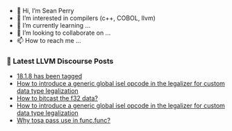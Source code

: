 - 👋 Hi, I’m Sean Perry
- 👀 I’m interested in compilers (c++, COBOL, llvm)
- 🌱 I’m currently learning ...
- 💞️ I’m looking to collaborate on ...
- 📫 How to reach me ...

<!---
s66perry/s66perry is a ✨ special ✨ repository because its `README.md` (this file) appears on your GitHub profile.
You can click the Preview link to take a look at your changes.
--->
### 📕 Latest LLVM Discourse Posts

<!-- DISCOURSE-LLVM:START -->
- [18.1.8 has been tagged](https://discourse.llvm.org/t/18-1-8-has-been-tagged/79726#post_11)
- [How to introduce a generic global isel opcode in the legalizer for custom data type legalization](https://discourse.llvm.org/t/how-to-introduce-a-generic-global-isel-opcode-in-the-legalizer-for-custom-data-type-legalization/80912#post_3)
- [How to bitcast the f32 data?](https://discourse.llvm.org/t/how-to-bitcast-the-f32-data/80902#post_2)
- [How to introduce a generic global isel opcode in the legalizer for custom data type legalization](https://discourse.llvm.org/t/how-to-introduce-a-generic-global-isel-opcode-in-the-legalizer-for-custom-data-type-legalization/80912#post_2)
- [Why tosa pass use in func.func?](https://discourse.llvm.org/t/why-tosa-pass-use-in-func-func/80921#post_3)
<!-- DISCOURSE-LLVM:END -->
